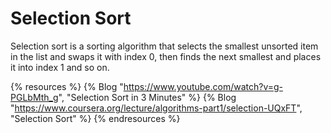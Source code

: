 # Selection Sort

Selection sort is a sorting algorithm that selects the smallest unsorted item in the list and swaps it with index 0, then finds the next smallest and places it into index 1 and so on.

{% resources %}
  {% Blog "https://www.youtube.com/watch?v=g-PGLbMth_g", "Selection Sort in 3 Minutes" %}
  {% Blog "https://www.coursera.org/lecture/algorithms-part1/selection-UQxFT", "Selection Sort" %}
{% endresources %}
